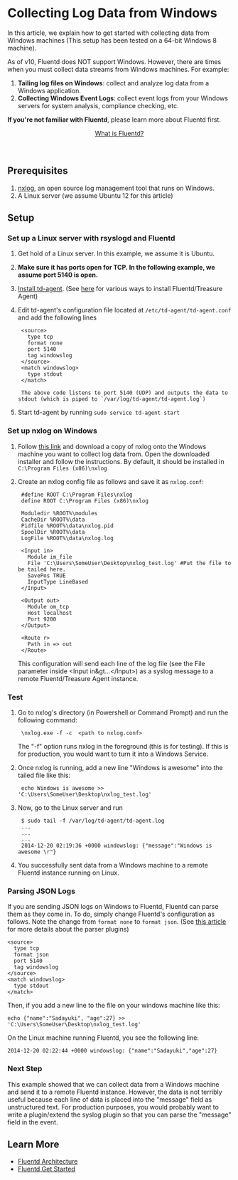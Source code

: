 
# Collecting Log Data from Windows

In this article, we explain how to get started with collecting data from Windows machines (This setup has been tested on a 64-bit Windows 8 machine).

As of v10, Fluentd does NOT support Windows. However, there are times when you must collect data streams from Windows machines. For example:

1. **Tailing log files on Windows**: collect and analyze log data from a Windows application.
2. **Collecting Windows Event Logs**: collect event logs from your Windows servers for system analysis, compliance checking, etc.

**If you're not familiar with Fluentd**, please learn more about Fluentd first.

<center>
<div class="btn-look" style="width: 300px;">
<a href="http://docs.fluentd.org/articles/architecture">What is Fluentd?</a>
</div>
</center>
<br/>
<br/>

## Prerequisites

1. [nxlog](http://nxlog.org), an open source log management tool that runs on Windows.
2. A Linux server (we assume Ubuntu 12 for this article)

## Setup

### Set up a Linux server with rsyslogd and Fluentd

1. Get hold of a Linux server. In this example, we assume it is Ubuntu.
2. **Make sure it has ports open for TCP. In the following example, we assume port 5140 is open.**
3. [Install td-agent](http://docs.fluentd.org/articles/install-by-deb). (See [here](/categories/installation) for various ways to install Fluentd/Treasure Agent)
4. Edit td-agent's configuration file located at `/etc/td-agent/td-agent.conf` and add the following lines

        <source>
          type tcp
          format none
          port 5140
          tag windowslog
        </source>
        <match windowslog>
          type stdout
        </match>

        The above code listens to port 5140 (UDP) and outputs the data to stdout (which is piped to `/var/log/td-agent/td-agent.log`)
5. Start td-agent by running `sudo service td-agent start`

### Set up nxlog on Windows

1. Follow [this link](http://nxlog.org/download) and download a copy of nxlog onto the Windows machine you want to collect log data from. Open the downloaded installer and follow the instructions. By default, it should be installed in `C:\Program Files (x86)\nxlog`
2. Create an nxlog config file as follows and save it as `nxlog.conf`:

        #define ROOT C:\Program Files\nxlog
        define ROOT C:\Program Files (x86)\nxlog

        Moduledir %ROOT%\modules
        CacheDir %ROOT%\data
        Pidfile %ROOT%\data\nxlog.pid
        SpoolDir %ROOT%\data
        LogFile %ROOT%\data\nxlog.log

        <Input in>
          Module im_file
          File 'C:\Users\SomeUser\Desktop\nxlog_test.log' #Put the file to be tailed here.
          SavePos TRUE
          InputType LineBased
        </Input>

        <Output out>
          Module om_tcp
          Host localhost
          Port 9200
        </Output>

        <Route r>
          Path in => out
        </Route>

    This configuration will send each line of the log file (see the File parameter inside &lt;Input in&gt...&lt;/Input&gt;) as a syslog message to a remote Fluentd/Treasure Agent instance.

### Test
1. Go to nxlog's directory (in Powershell or Command Prompt) and run the following command:

        \nxlog.exe -f -c  <path to nxlog.conf>

    The "-f" option runs nxlog in the foreground (this is for testing). If this is for production, you would want to turn it into a Windows Service.
2. Once nxlog is running, add a new line "Windows is awesome" into the tailed file like this:

        echo Windows is awesome >> 'C:\Users\SomeUser\Desktop\nxlog_test.log'

3. Now, go to the Linux server and run

        $ sudo tail -f /var/log/td-agent/td-agent.log
        ...
        ...
        ...
        2014-12-20 02:19:36 +0000 windowslog: {"message":"Windows is awesome \r"}
4. You successfully sent data from a Windows machine to a remote Fluentd instance running on Linux.

### Parsing JSON Logs

If you are sending JSON logs on Windows to Fluentd, Fluentd can parse them as they come in. To do, simply change Fluentd's configuration as follows. Note the change from `format none` to `format json`. (See [this article](parser-plugin-overview) for more details about the parser plugins)


    <source>
      type tcp
      format json
      port 5140
      tag windowslog
    </source>
    <match windowslog>
      type stdout
    </match>

Then, if you add a new line to the file on your windows machine like this:


    echo {"name":"Sadayuki", "age":27} >> 'C:\Users\SomeUser\Desktop\nxlog_test.log'

On the Linux machine running Fluentd, you see the following line:


    2014-12-20 02:22:44 +0000 windowslog: {"name":"Sadayuki","age":27}



### Next Step

This example showed that we can collect data from a Windows machine and send it to a remote Fluentd instance. However, the data is not terribly useful because each line of data is placed into the "message" field as unstructured text. For production purposes, you would probably want to write a plugin/extend the syslog plugin so that you can parse the "message" field in the event.

## Learn More

* [Fluentd Architecture](architecture)
* [Fluentd Get Started](quickstart)
